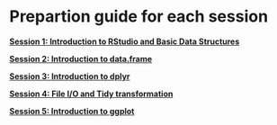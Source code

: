 Prepartion guide for each session
=================================


[**Session 1: Introduction to RStudio and Basic Data Structures**](https://github.com/sumeetpalsingh/R_course/blob/master/Preparation/Session1_Preparation.md)

[**Session 2:  Introduction to data.frame**](https://github.com/sumeetpalsingh/R_course/blob/master/Preparation/Session2_Preparation.md)

[**Session 3: Introduction to dplyr**](https://github.com/sumeetpalsingh/R_course/blob/master/Preparation/Session3_Preparation.md)

[**Session 4: File I/O and Tidy transformation**](https://github.com/sumeetpalsingh/R_course/blob/master/Preparation/Session4_Preparation.md)

[**Session 5: Introduction to ggplot**](https://github.com/sumeetpalsingh/R_course/blob/master/Preparation/Session5_Preparation.md)
